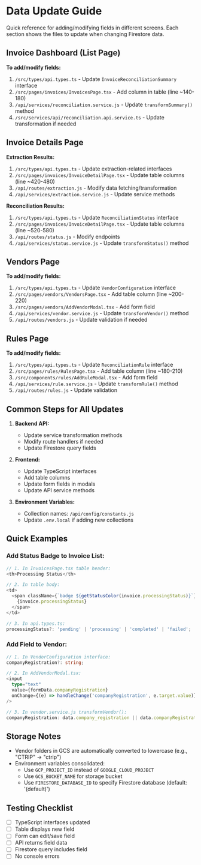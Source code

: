 # Data Update Guide

Quick reference for adding/modifying fields in different screens. Each section shows the files to update when changing Firestore data.

## Invoice Dashboard (List Page)

**To add/modify fields:**
1. `/src/types/api.types.ts` - Update `InvoiceReconciliationSummary` interface
2. `/src/pages/invoices/InvoicesPage.tsx` - Add column in table (line ~140-180)
3. `/api/services/reconciliation.service.js` - Update `transformSummary()` method
4. `/src/services/api/reconciliation.api.service.ts` - Update transformation if needed

## Invoice Details Page

**Extraction Results:**
1. `/src/types/api.types.ts` - Update extraction-related interfaces
2. `/src/pages/invoices/InvoiceDetailPage.tsx` - Update table columns (line ~420-480)
3. `/api/routes/extraction.js` - Modify data fetching/transformation
4. `/api/services/extraction.service.js` - Update service methods

**Reconciliation Results:**
1. `/src/types/api.types.ts` - Update `ReconciliationStatus` interface
2. `/src/pages/invoices/InvoiceDetailPage.tsx` - Update table columns (line ~520-580)
3. `/api/routes/status.js` - Modify endpoints
4. `/api/services/status.service.js` - Update `transformStatus()` method

## Vendors Page

**To add/modify fields:**
1. `/src/types/api.types.ts` - Update `VendorConfiguration` interface
2. `/src/pages/vendors/VendorsPage.tsx` - Add table column (line ~200-220)
3. `/src/pages/vendors/AddVendorModal.tsx` - Add form field
4. `/api/services/vendor.service.js` - Update `transformVendor()` method
5. `/api/routes/vendors.js` - Update validation if needed

## Rules Page

**To add/modify fields:**
1. `/src/types/api.types.ts` - Update `ReconciliationRule` interface
2. `/src/pages/rules/RulesPage.tsx` - Add table column (line ~180-210)
3. `/src/components/rules/AddRuleModal.tsx` - Add form field
4. `/api/services/rule.service.js` - Update `transformRule()` method
5. `/api/routes/rules.js` - Update validation

## Common Steps for All Updates

1. **Backend API:**
   - Update service transformation methods
   - Modify route handlers if needed
   - Update Firestore query fields

2. **Frontend:**
   - Update TypeScript interfaces
   - Add table columns
   - Update form fields in modals
   - Update API service methods

3. **Environment Variables:**
   - Collection names: `/api/config/constants.js`
   - Update `.env.local` if adding new collections

## Quick Examples

### Add Status Badge to Invoice List:
```typescript
// 1. In InvoicesPage.tsx table header:
<th>Processing Status</th>

// 2. In table body:
<td>
  <span className={`badge ${getStatusColor(invoice.processingStatus)}`}>
    {invoice.processingStatus}
  </span>
</td>

// 3. In api.types.ts:
processingStatus?: 'pending' | 'processing' | 'completed' | 'failed';
```

### Add Field to Vendor:
```typescript
// 1. In VendorConfiguration interface:
companyRegistration?: string;

// 2. In AddVendorModal.tsx:
<input
  type="text"
  value={formData.companyRegistration}
  onChange={(e) => handleChange('companyRegistration', e.target.value)}
/>

// 3. In vendor.service.js transformVendor():
companyRegistration: data.company_registration || data.companyRegistration
```

## Storage Notes

- Vendor folders in GCS are automatically converted to lowercase (e.g., "CTRIP" → "ctrip")
- Environment variables consolidated:
  - Use `GCP_PROJECT_ID` instead of `GOOGLE_CLOUD_PROJECT`
  - Use `GCS_BUCKET_NAME` for storage bucket
  - Use `FIRESTORE_DATABASE_ID` to specify Firestore database (default: '(default)')

## Testing Checklist

- [ ] TypeScript interfaces updated
- [ ] Table displays new field
- [ ] Form can edit/save field
- [ ] API returns field data
- [ ] Firestore query includes field
- [ ] No console errors